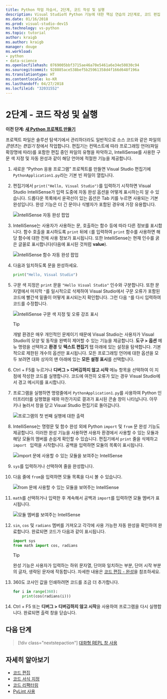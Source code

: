 ```yaml
---
title: Python 작업 자습서, 2단계, 코드 작성 및 실행
description: Visual Studio의 Python 기능에 대한 핵심 연습의 2단계로, 코드 편집 및 프로젝트 실행을 포함합니다.
ms.date: 01/16/2018
ms.prod: visual-studio-dev15
ms.technology: vs-python
ms.topic: tutorial
author: kraigb
ms.author: kraigb
manager: douge
ms.workload:
- python
- data-science
ms.openlocfilehash: 0769005bbf3715ae46a70e5461a6e34e50830c94
ms.sourcegitcommit: 928885ace538bef5b25961358d4f166d648f196a
ms.translationtype: HT
ms.contentlocale: ko-KR
ms.lasthandoff: 04/27/2018
ms.locfileid: "32031552"
---
```

# <a name="step-2-writing-and-running-code"></a>2단계 - 코드 작성 및 실행

**이전 단계: [새 Python 프로젝트 만들기](tutorial-working-with-python-in-visual-studio-step-01-create-project.md)**

프로젝트 파일은 솔루션 탐색기에서 관리하더라도 일반적으로 소스 코드와 같은 파일의 *콘텐츠*는 *편집기* 창에서 작업합니다. 편집기는 컨텍스트에 따라 프로그래밍 언어(파일 확장명에 따라)를 포함한 편집 중인 파일의 유형을 파악하고, IntelliSense를 사용한 구문 색 지정 및 자동 완성과 같이 해당 언어에 적절한 기능을 제공합니다.

1. 새로운 “Python 응용 프로그램” 프로젝트를 만들면 Visual Studio 편집기에 `PythonApplication1.py`라는 기본 빈 파일이 열립니다.

1. 편집기에서 `print("Hello, Visual Studio")`를 입력하기 시작하면 Visual Studio IntelliSense가 입력 도중에 자동 완성 옵션을 어떻게 표시하는지 알 수 있습니다. 드롭다운 목록에서 윤곽선이 있는 옵션은 Tab 키를 누르면 사용되는 기본 완성입니다. 완성 기능은 더 긴 문이나 식별자가 포함된 경우에 가장 유용합니다.

    ![IntelliSense 자동 완성 팝업](media/vs-getting-started-python-04-IntelliSense1b.png)

1. IntelliSense는 사용자가 사용하는 문, 호출하는 함수 등에 따라 다른 정보를 표시합니다. 함수 호출을 표시하도록 `print` 뒤에 `(`를 입력하여 `print` 함수를 사용하면 해당 함수에 대한 전체 사용 정보가 표시됩니다. 또한 IntelliSense는 현재 인수를 굵은 글꼴로 표시합니다(다음에 표시된 것처럼 **value**).

    ![IntelliSense 함수 자동 완성 팝업](media/vs-getting-started-python-05-IntelliSense2b.png)

1. 다음과 일치하도록 문을 완성하세요.

    ```python
    print("Hello, Visual Studio")
    ```

1. 구문 색 지정은 `print` 문을 `"Hello Visual Studio"` 인수와 구분합니다. 또한 문자열에서 마지막 `"`를 일시적으로 삭제하여 Visual Studio에서 구문 오류가 포함된 코드에 빨간색 밑줄이 어떻게 표시되는지 확인합니다. 그런 다음 `"`를 다시 입력하여 코드를 수정합니다.

    ![IntelliSense 구문 색 지정 및 오류 강조 표시](media/vs-getting-started-python-06-IntelliSense3b.png)

    > [!Tip]
    > 개발 환경은 매우 개인적인 문제이기 때문에 Visual Studio는 사용자가 Visual Studio의 모양 및 동작을 완벽히 제어할 수 있는 기능을 제공합니다. **도구 > 옵션** 메뉴 명령을 선택하고 **환경** 및 **텍스트 편집기** 탭 아래에 있는 설정을 탐색합니다. 기본적으로 제한된 개수의 옵션만 표시됩니다. 모든 프로그래밍 언어에 대한 옵션을 모두 보려면 대화 상자의 맨 아래에 있는 **모든 설정 표시**를 선택합니다. 

1. Ctrl + F5를 누르거나 **디버그 > 디버깅하지 않고 시작** 메뉴 항목을 선택하여 이 지점에 작성한 코드를 실행합니다. 코드에 여전히 오류가 있는 경우 Visual Studio에서 경고 메시지를 표시합니다.

1. 프로그램을 실행하면 명령줄에서 `PythonApplication1.py`를 사용하여 Python 인터프리터를 실행했을 때와 마찬가지로 결과가 표시된 콘솔 창이 나타납니다. 아무 키나 눌러서 창을 닫고 Visual Studio 편집기로 돌아갑니다.

    ![프로그램의 첫 번째 실행에 대한 출력](media/vs-getting-started-python-07-output.png)

1. IntelliSense는 명령문 및 함수 완성 외에 Python `import` 및 `from` 문 완성 기능도 제공합니다. 이러한 완성 기능을 사용하면 사용자 환경에서 사용할 수 있는 모듈과 해당 모듈의 멤버를 손쉽게 확인할 수 있습니다. 편집기에서 `print` 줄을 삭제하고 `import ` 입력을 시작합니다. 공백을 입력하면 모듈의 목록이 표시됩니다.

    ![import 문에 사용할 수 있는 모듈을 보여주는 IntellSense](media/vs-getting-started-python-08-import1.png)

1. `sys`를 입력하거나 선택하여 줄을 완성합니다.

1. 다음 줄에 `from`을 입력하면 모듈 목록을 다시 볼 수 있습니다.

    ![from 문에 사용할 수 있는 모듈을 보여주는 IntellSense](media/vs-getting-started-python-09-import2.png)

1. `math`를 선택하거나 입력한 후 계속해서 공백과 `import`를 입력하면 모듈 멤버가 표시됩니다.

    ![모듈 멤버를 보여주는 IntellSense](media/vs-getting-started-python-10-import3.png)

1. `sin`, `cos` 및 `radians` 멤버를 가져오고 각각에 사용 가능한 자동 완성을 확인하여 완료합니다. 완료되면 코드가 다음과 같이 표시됩니다.

    ```python
    import sys
    from math import cos, radians
    ```

    > [!Tip]
    > 완성 기능은 사용자가 입력하는 하위 문자열, 단어와 일치하는 부분, 단어 시작 부분의 글자, 생략된 문자에 작동합니다. 자세한 내용은 [코드 편집 - 완성](editing-python-code-in-visual-studio.md#completions)을 참조하세요.

1. 360도 코사인 값을 인쇄하려면 코드를 조금 더 추가합니다.

    ```python
    for i in range(360):
        print(cos(radians(i)))
    ```

1. Ctrl + F5 또는 **디버그 > 디버깅하지 않고 시작**을 사용하여 프로그램을 다시 실행합니다. 완료되면 출력 창을 닫습니다.

## <a name="next-step"></a>다음 단계

> [!div class="nextstepaction"]
> [대화형 REPL 창 사용](tutorial-working-with-python-in-visual-studio-step-03-interactive-repl.md)

## <a name="going-deeper"></a>자세히 알아보기

- [코드 편집](editing-python-code-in-visual-studio.md)
- [코드 서식 지정](formatting-python-code.md)
- [코드 리팩터링](refactoring-python-code.md)
- [PyLint 사용](linting-python-code.md)
